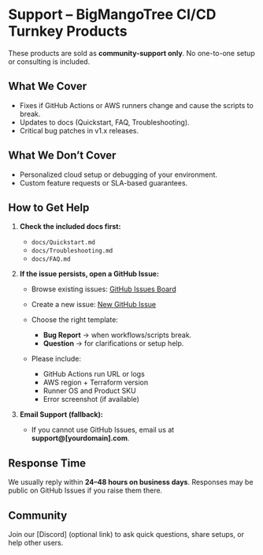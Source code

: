 # Support – BigMangoTree CI/CD Turnkey Products

These products are sold as **community-support only**. No one-to-one setup or consulting is included.

## What We Cover

* Fixes if GitHub Actions or AWS runners change and cause the scripts to break.
* Updates to docs (Quickstart, FAQ, Troubleshooting).
* Critical bug patches in v1.x releases.

## What We Don’t Cover

* Personalized cloud setup or debugging of your environment.
* Custom feature requests or SLA-based guarantees.

## How to Get Help

1. **Check the included docs first:**

   - `docs/Quickstart.md`
   - `docs/Troubleshooting.md`
   - `docs/FAQ.md`

2. **If the issue persists, open a GitHub Issue:**

   * Browse existing issues: [GitHub Issues Board](https://github.com/your-org/your-repo/issues)
   * Create a new issue: [New GitHub Issue](https://github.com/your-org/your-repo/issues/new/choose)
   * Choose the right template:

     * **Bug Report** → when workflows/scripts break.
     * **Question** → for clarifications or setup help.
   * Please include:
     - GitHub Actions run URL or logs
     - AWS region + Terraform version
     - Runner OS and Product SKU
     - Error screenshot (if available)

3. **Email Support (fallback):**

   * If you cannot use GitHub Issues, email us at **support@\[yourdomain].com**.

## Response Time

We usually reply within **24–48 hours on business days**.
Responses may be public on GitHub Issues if you raise them there.

## Community

Join our \[Discord] (optional link) to ask quick questions, share setups, or help other users.

